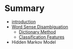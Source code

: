 # Summary

* [introduction](README.md)
* [Word Sense Disambiguation](word_sense_disambiguation.md)
   * [Dictionary Method](dictionary_method.md)
   * [Classification Features](classification_features.md)
* Hidden Markov Model

